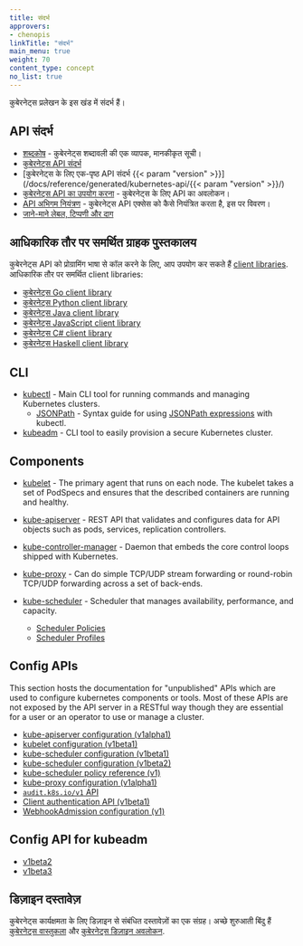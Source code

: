 ```yaml
---
title: संदर्भ
approvers:
- chenopis
linkTitle: "संदर्भ"
main_menu: true
weight: 70
content_type: concept
no_list: true
---
```



<!-- overview -->

कुबेरनेट्स प्रलेखन के इस खंड में संदर्भ हैं।



<!-- body -->

## API संदर्भ

* [शब्दकोष](/docs/reference/glossary/) - कुबेरनेट्स शब्दावली की एक व्यापक, मानकीकृत सूची।
* [कुबेरनेट्स API संदर्भ](/docs/reference/kubernetes-api/)
* [कुबेरनेट्स के लिए एक-पृष्ठ API संदर्भ {{< param "version" >}}](/docs/reference/generated/kubernetes-api/{{< param "version" >}}/)
* [कुबेरनेट्स API का उपयोग करना](/docs/reference/using-api/) - कुबेरनेट्स के लिए API का अवलोकन।
* [API अभिगम नियंत्रण](/docs/reference/access-authn-authz/) - कुबेरनेट्स API एक्सेस को कैसे नियंत्रित करता है, इस पर विवरण।
* [जाने-माने लेबल, टिप्पणी और दाग](/docs/reference/labels-annotations-taints/)

## आधिकारिक तौर पर समर्थित ग्राहक पुस्तकालय

कुबेरनेट्स API को प्रोग्रामिंग भाषा से कॉल करने के लिए, आप उपयोग कर सकते हैं
[client libraries](/docs/reference/using-api/client-libraries/). आधिकारिक तौर पर समर्थित
client libraries:

- [कुबेरनेट्स Go client library](https://github.com/kubernetes/client-go/)
- [कुबेरनेट्स Python client library](https://github.com/kubernetes-client/python)
- [कुबेरनेट्स Java client library](https://github.com/kubernetes-client/java)
- [कुबेरनेट्स JavaScript client library](https://github.com/kubernetes-client/javascript)
- [कुबेरनेट्स C# client library](https://github.com/kubernetes-client/csharp)
- [कुबेरनेट्स Haskell client library](https://github.com/kubernetes-client/haskell)

## CLI

* [kubectl](/docs/reference/kubectl/overview/) - Main CLI tool for running commands and managing Kubernetes clusters.
    * [JSONPath](/docs/reference/kubectl/jsonpath/) - Syntax guide for using [JSONPath expressions](https://goessner.net/articles/JsonPath/) with kubectl.
* [kubeadm](/docs/reference/setup-tools/kubeadm/) - CLI tool to easily provision a secure Kubernetes cluster.

## Components

* [kubelet](/docs/reference/command-line-tools-reference/kubelet/) - The
  primary agent that runs on each node. The kubelet takes a set of PodSpecs
  and ensures that the described containers are running and healthy.
* [kube-apiserver](/docs/reference/command-line-tools-reference/kube-apiserver/) -
  REST API that validates and configures data for API objects such as  pods,
  services, replication controllers.
* [kube-controller-manager](/docs/reference/command-line-tools-reference/kube-controller-manager/) - Daemon that embeds the core control loops shipped with Kubernetes.
* [kube-proxy](/docs/reference/command-line-tools-reference/kube-proxy/) - Can
  do simple TCP/UDP stream forwarding or round-robin TCP/UDP forwarding across
  a set of back-ends.
* [kube-scheduler](/docs/reference/command-line-tools-reference/kube-scheduler/) - Scheduler that manages availability, performance, and capacity.
  
  * [Scheduler Policies](/docs/reference/scheduling/policies)
  * [Scheduler Profiles](/docs/reference/scheduling/config#profiles)

## Config APIs

This section hosts the documentation for "unpublished" APIs which are used to
configure  kubernetes components or tools. Most of these APIs are not exposed
by the API server in a RESTful way though they are essential for a user or an
operator to use or manage a cluster.

* [kube-apiserver configuration (v1alpha1)](/docs/reference/config-api/apiserver-config.v1alpha1/)
* [kubelet configuration (v1beta1)](/docs/reference/config-api/kubelet-config.v1beta1/)
* [kube-scheduler configuration (v1beta1)](/docs/reference/config-api/kube-scheduler-config.v1beta1/)
* [kube-scheduler configuration (v1beta2)](/docs/reference/config-api/kube-scheduler-config.v1beta2/)
* [kube-scheduler policy reference (v1)](/docs/reference/config-api/kube-scheduler-policy-config.v1/)
* [kube-proxy configuration (v1alpha1)](/docs/reference/config-api/kube-proxy-config.v1alpha1/)
* [`audit.k8s.io/v1` API](/docs/reference/config-api/apiserver-audit.v1/)
* [Client authentication API (v1beta1)](/docs/reference/config-api/client-authentication.v1beta1/)
* [WebhookAdmission configuration (v1)](/docs/reference/config-api/apiserver-webhookadmission.v1/)

## Config API for kubeadm

* [v1beta2](/docs/reference/config-api/kubeadm-config.v1beta2/)
* [v1beta3](/docs/reference/config-api/kubeadm-config.v1beta3/)

## डिज़ाइन दस्तावेज़

कुबेरनेट्स कार्यक्षमता के लिए डिज़ाइन से संबंधित दस्तावेज़ों का एक संग्रह। अच्छे शुरुआती बिंदु हैं
[कुबेरनेट्स वास्तुकला](https://git.k8s.io/community/contributors/design-proposals/architecture/architecture.md) और
[कुबेरनेट्स डिज़ाइन अवलोकन](https://git.k8s.io/community/contributors/design-proposals).


